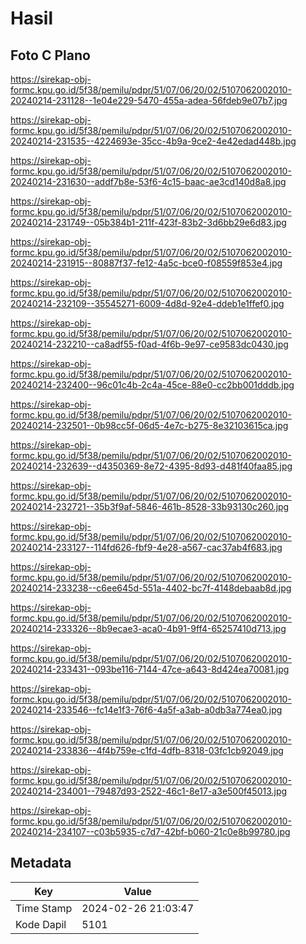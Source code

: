 # Hasil

## Foto C Plano

https://sirekap-obj-formc.kpu.go.id/5f38/pemilu/pdpr/51/07/06/20/02/5107062002010-20240214-231128--1e04e229-5470-455a-adea-56fdeb9e07b7.jpg

https://sirekap-obj-formc.kpu.go.id/5f38/pemilu/pdpr/51/07/06/20/02/5107062002010-20240214-231535--4224693e-35cc-4b9a-9ce2-4e42edad448b.jpg

https://sirekap-obj-formc.kpu.go.id/5f38/pemilu/pdpr/51/07/06/20/02/5107062002010-20240214-231630--addf7b8e-53f6-4c15-baac-ae3cd140d8a8.jpg

https://sirekap-obj-formc.kpu.go.id/5f38/pemilu/pdpr/51/07/06/20/02/5107062002010-20240214-231749--05b384b1-211f-423f-83b2-3d6bb29e6d83.jpg

https://sirekap-obj-formc.kpu.go.id/5f38/pemilu/pdpr/51/07/06/20/02/5107062002010-20240214-231915--80887f37-fe12-4a5c-bce0-f08559f853e4.jpg

https://sirekap-obj-formc.kpu.go.id/5f38/pemilu/pdpr/51/07/06/20/02/5107062002010-20240214-232109--35545271-6009-4d8d-92e4-ddeb1e1ffef0.jpg

https://sirekap-obj-formc.kpu.go.id/5f38/pemilu/pdpr/51/07/06/20/02/5107062002010-20240214-232210--ca8adf55-f0ad-4f6b-9e97-ce9583dc0430.jpg

https://sirekap-obj-formc.kpu.go.id/5f38/pemilu/pdpr/51/07/06/20/02/5107062002010-20240214-232400--96c01c4b-2c4a-45ce-88e0-cc2bb001dddb.jpg

https://sirekap-obj-formc.kpu.go.id/5f38/pemilu/pdpr/51/07/06/20/02/5107062002010-20240214-232501--0b98cc5f-06d5-4e7c-b275-8e32103615ca.jpg

https://sirekap-obj-formc.kpu.go.id/5f38/pemilu/pdpr/51/07/06/20/02/5107062002010-20240214-232639--d4350369-8e72-4395-8d93-d481f40faa85.jpg

https://sirekap-obj-formc.kpu.go.id/5f38/pemilu/pdpr/51/07/06/20/02/5107062002010-20240214-232721--35b3f9af-5846-461b-8528-33b93130c260.jpg

https://sirekap-obj-formc.kpu.go.id/5f38/pemilu/pdpr/51/07/06/20/02/5107062002010-20240214-233127--114fd626-fbf9-4e28-a567-cac37ab4f683.jpg

https://sirekap-obj-formc.kpu.go.id/5f38/pemilu/pdpr/51/07/06/20/02/5107062002010-20240214-233238--c6ee645d-551a-4402-bc7f-4148debaab8d.jpg

https://sirekap-obj-formc.kpu.go.id/5f38/pemilu/pdpr/51/07/06/20/02/5107062002010-20240214-233326--8b9ecae3-aca0-4b91-9ff4-65257410d713.jpg

https://sirekap-obj-formc.kpu.go.id/5f38/pemilu/pdpr/51/07/06/20/02/5107062002010-20240214-233431--093be116-7144-47ce-a643-8d424ea70081.jpg

https://sirekap-obj-formc.kpu.go.id/5f38/pemilu/pdpr/51/07/06/20/02/5107062002010-20240214-233546--fc14e1f3-76f6-4a5f-a3ab-a0db3a774ea0.jpg

https://sirekap-obj-formc.kpu.go.id/5f38/pemilu/pdpr/51/07/06/20/02/5107062002010-20240214-233836--4f4b759e-c1fd-4dfb-8318-03fc1cb92049.jpg

https://sirekap-obj-formc.kpu.go.id/5f38/pemilu/pdpr/51/07/06/20/02/5107062002010-20240214-234001--79487d93-2522-46c1-8e17-a3e500f45013.jpg

https://sirekap-obj-formc.kpu.go.id/5f38/pemilu/pdpr/51/07/06/20/02/5107062002010-20240214-234107--c03b5935-c7d7-42bf-b060-21c0e8b99780.jpg


## Metadata

| Key        | Value               |
| ---------- | ------------------- |
| Time Stamp | 2024-02-26 21:03:47 |
| Kode Dapil | 5101                |



